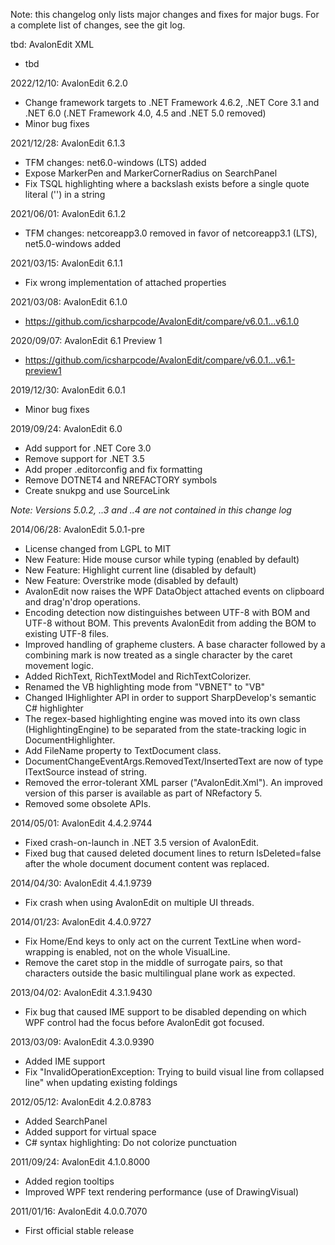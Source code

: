 Note: this changelog only lists major changes and fixes for major bugs. For a complete list of changes, see the git log.

tbd: AvalonEdit XML
* tbd

2022/12/10: AvalonEdit 6.2.0
* Change framework targets to .NET Framework 4.6.2, .NET Core 3.1 and .NET 6.0 (.NET Framework 4.0, 4.5 and .NET 5.0 removed)
* Minor bug fixes

2021/12/28: AvalonEdit 6.1.3
* TFM changes: net6.0-windows (LTS) added
* Expose MarkerPen and MarkerCornerRadius on SearchPanel
* Fix TSQL highlighting where a backslash exists before a single quote literal ('') in a string

2021/06/01: AvalonEdit 6.1.2
* TFM changes: netcoreapp3.0 removed in favor of netcoreapp3.1 (LTS), net5.0-windows added

2021/03/15: AvalonEdit 6.1.1
* Fix wrong implementation of attached properties

2021/03/08: AvalonEdit 6.1.0
* https://github.com/icsharpcode/AvalonEdit/compare/v6.0.1...v6.1.0

2020/09/07: AvalonEdit 6.1 Preview 1
* https://github.com/icsharpcode/AvalonEdit/compare/v6.0.1...v6.1-preview1

2019/12/30: AvalonEdit 6.0.1
* Minor bug fixes

2019/09/24: AvalonEdit 6.0
* Add support for .NET Core 3.0
* Remove support for .NET 3.5
* Add proper .editorconfig and fix formatting
* Remove DOTNET4 and NREFACTORY symbols
* Create snukpg and use SourceLink

*Note: Versions 5.0.2, ..3 and ..4 are not contained in this change log*

2014/06/28: AvalonEdit 5.0.1-pre
* License changed from LGPL to MIT
* New Feature: Hide mouse cursor while typing (enabled by default)
* New Feature: Highlight current line (disabled by default)
* New Feature: Overstrike mode (disabled by default)
* AvalonEdit now raises the WPF DataObject attached events on clipboard and drag'n'drop operations.
* Encoding detection now distinguishes between UTF-8 with BOM and UTF-8 without BOM. This prevents AvalonEdit from adding the BOM to existing UTF-8 files.
* Improved handling of grapheme clusters. A base character followed by a combining mark is now treated as a single character by the caret movement logic.
* Added RichText, RichTextModel and RichTextColorizer.
* Renamed the VB highlighting mode from "VBNET" to "VB"
* Changed IHighlighter API in order to support SharpDevelop's semantic C# highlighter
* The regex-based highlighting engine was moved into its own class (HighlightingEngine) to be separated from the state-tracking logic in DocumentHighlighter.
* Add FileName property to TextDocument class.
* DocumentChangeEventArgs.RemovedText/InsertedText are now of type ITextSource instead of string.
* Removed the error-tolerant XML parser ("AvalonEdit.Xml"). An improved version of this parser is available as part of NRefactory 5.
* Removed some obsolete APIs.


2014/05/01: AvalonEdit 4.4.2.9744
* Fixed crash-on-launch in .NET 3.5 version of AvalonEdit.
* Fixed bug that caused deleted document lines to return IsDeleted=false after the whole document document content was replaced.


2014/04/30: AvalonEdit 4.4.1.9739 
* Fix crash when using AvalonEdit on multiple UI threads.


2014/01/23: AvalonEdit 4.4.0.9727
* Fix Home/End keys to only act on the current TextLine when word-wrapping is enabled, not on the whole VisualLine.
* Remove the caret stop in the middle of surrogate pairs, so that characters outside the basic multilingual plane work as expected.


2013/04/02: AvalonEdit 4.3.1.9430
* Fix bug that caused IME support to be disabled depending on which WPF control had the focus before AvalonEdit got focused.


2013/03/09: AvalonEdit 4.3.0.9390
* Added IME support
* Fix "InvalidOperationException: Trying to build visual line from collapsed line" when updating existing foldings


2012/05/12: AvalonEdit 4.2.0.8783
* Added SearchPanel
* Added support for virtual space
* C# syntax highlighting: Do not colorize punctuation


2011/09/24: AvalonEdit 4.1.0.8000
* Added region tooltips
* Improved WPF text rendering performance (use of DrawingVisual)


2011/01/16: AvalonEdit 4.0.0.7070
* First official stable release

